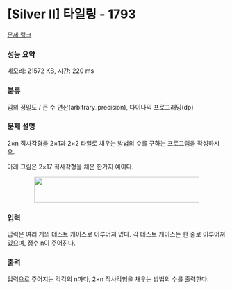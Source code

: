 # [Silver II] 타일링 - 1793 

[문제 링크](https://www.acmicpc.net/problem/1793) 

### 성능 요약

메모리: 21572 KB, 시간: 220 ms

### 분류

임의 정밀도 / 큰 수 연산(arbitrary_precision), 다이나믹 프로그래밍(dp)

### 문제 설명

<p>2×n 직사각형을 2×1과 2×2 타일로 채우는 방법의 수를 구하는 프로그램을 작성하시오.</p>

<p>아래 그림은 2×17 직사각형을 채운 한가지 예이다.</p>

<p style="text-align: center;"><img alt="" src="https://www.acmicpc.net/upload/images/t2n2122.gif" style="height:59px; width:380px"></p>

### 입력 

 <p>입력은 여러 개의 테스트 케이스로 이루어져 있다. 각 테스트 케이스는 한 줄로 이루어져 있으며, 정수 n이 주어진다.</p>

### 출력 

 <p>입력으로 주어지는 각각의 n마다, 2×n 직사각형을 채우는 방법의 수를 출력한다.</p>

